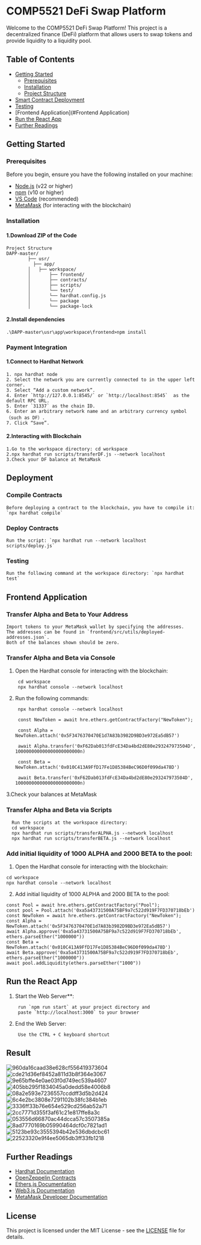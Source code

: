 # COMP5521 DeFi Swap Platform

Welcome to the COMP5521 DeFi Swap Platform! This project is a decentralized finance (DeFi) platform that allows users to swap tokens and provide liquidity to a liquidity pool.

## Table of Contents
- [Getting Started](#getting-started)
  - [Prerequisites](#prerequisites)
  - [Installation](#installation)
  - [Project Structure](#project-structure)
- [Smart Contract Deployment](#Deployment)
- [Testing](#testing)
- [Frontend Application](#Frontend Application)
- [Run the React App](#interacting-with-the-blockchain)
- [Further Readings](#further-readings)

## Getting Started

### Prerequisites
Before you begin, ensure you have the following installed on your machine:
- [Node.js](https://nodejs.org/) (v22 or higher)
- [npm](https://www.npmjs.com/) (v10 or higher)
- [VS Code](https://code.visualstudio.com/) (recommended)
- [MetaMask](https://metamask.io/) (for interacting with the blockchain)

### Installation

#### 1.Download ZIP of the Code
    Project Structure
    DAPP-master/
            ├── usr/                                       
              ├── app/           
            │   ├── workspace/                                   
            │       ├── frontend/
            │       ├── contracts/       
            │       ├── scripts/           
            │       └── test/
            │       └── hardhat.config.js
            │       └── package
            │       └── package-lock               
        
#### 2.Install dependencies
    .\DAPP-master\usr\app\workspace\frontend>npm install

### Payment Integration

#### 1.Connect to Hardhat Network
    1. npx hardhat node
    2. Select the network you are currently connected to in the upper left corner.
    3. Select “Add a custom network”.
    4. Enter `http://127.0.0.1:8545/` or `http://localhost:8545`  as the default RPC URL.
    5. Enter `31337` as the chain ID.
    6. Enter an arbitrary network name and an arbitrary currency symbol（such as DF）.
    7. Click “Save”.

#### 2.Interacting with Blockchain 
    1.Go to the workspace directory: cd workspace
    2.npx hardhat run scripts/transferDF.js --network localhost
    3.Check your DF balance at MetaMask

## Deployment

### Compile Contracts

    Before deploying a contract to the blockchain, you have to compile it: `npx hardhat compile`

### Deploy Contracts

    Run the script: `npx hardhat run --network localhost scripts/deploy.js`

### Testing

    Run the following command at the workspace directory: `npx hardhat test`

## Frontend Application

### Transfer Alpha and Beta to Your Address

    Import tokens to your MetaMask wallet by specifying the addresses. 
    The addresses can be found in `frontend/src/utils/deployed-addresses.json`. 
    Both of the balances shown should be zero.

### Transfer Alpha and Beta via Console

1. Open the Hardhat console for interacting with the blockchain:

        cd workspace
        npx hardhat console --network localhost
    
2. Run the following commands:

        npx hardhat console --network localhost
        
        const NewToken = await hre.ethers.getContractFactory("NewToken");
        
        const Alpha = NewToken.attach('0x5F3476370470E1d7A83b3982D9BD3e972Ea5dB57')
        
        await Alpha.transfer('0xF62Dab013fdFcE34Da4bd2dE80e293247973504D', 100000000000000000000000n)
        
        const Beta = NewToken.attach('0x010C413A9FfD17Fe1D85384BeC96D0f099da478D')
        
        await Beta.transfer('0xF62Dab013fdFcE34Da4bd2dE80e293247973504D', 100000000000000000000000n)

3.Check your balances at MetaMask

### Transfer Alpha and Beta via Scripts

      Run the scripts at the workspace directory:
      cd workspace
      npx hardhat run scripts/transferALPHA.js --network localhost
      npx hardhat run scripts/transferBETA.js --network localhost
    
### Add initial liquidity of 1000 ALPHA and 2000 BETA to the pool:

   1. Open the Hardhat console for interacting with the blockchain:
      
    cd workspace
    npx hardhat console --network localhost

   2. Add initial liquidity of 1000 ALPHA and 2000 BETA to the pool:
      
    const Pool = await hre.ethers.getContractFactory("Pool");
    const pool = Pool.attach('0xa5a43731500A75BF9a7c522d919F7FD370718bEb')
    const NewToken = await hre.ethers.getContractFactory("NewToken");
    const Alpha = NewToken.attach('0x5F3476370470E1d7A83b3982D9BD3e972Ea5dB57')
    await Alpha.approve('0xa5a43731500A75BF9a7c522d919F7FD370718bEb', ethers.parseEther("1000000"))
    const Beta = NewToken.attach('0x010C413A9FfD17Fe1D85384BeC96D0f099da478D')
    await Beta.approve('0xa5a43731500A75BF9a7c522d919F7FD370718bEb', ethers.parseEther("1000000"))
    await pool.addLiquidity(ethers.parseEther("1000"))
     
## Run the React App
1. Start the Web Server**:
    
        run `npm run start` at your project directory and
        paste `http://localhost:3000` to your browser
2. End the Web Server:
   
        Use the CTRL + C keyboard shortcut

## Result 
![960da16caad38e628cf556419373604](https://github.com/user-attachments/assets/29499df5-2dd2-4461-8400-0ad7416d0f20)
![cde21d36ef8452a811d3b8f364e3067](https://github.com/user-attachments/assets/ebcf5ed0-a2bb-41cc-9ddf-61f1f58280f7)
![9e65bffe4e0ae03f0d749ec539a4607](https://github.com/user-attachments/assets/66c4933e-6c6d-44fb-872a-8440a64fd3ac)
![405bb295f1834045a0dedd58e4006b8](https://github.com/user-attachments/assets/af7a3cfd-c304-40a2-870a-d9b2dd99ede9)
![08a2e593e7236557ccddff3d5b2d424](https://github.com/user-attachments/assets/668ed129-bede-4118-bc4b-40c99661c786)
![6c4e2bc3808e7291102b38fc384b1eb](https://github.com/user-attachments/assets/21228082-75ab-45ba-8bb9-f775c84f8da1)
![3336ff33b76e654e529cd256ab52a71](https://github.com/user-attachments/assets/cc0211a2-87cc-4c5f-a6b9-f1b172780b3a)
![2cc7771d355f3af61c21e817ffe8a3c](https://github.com/user-attachments/assets/02c413db-d3cf-483b-9f34-de7355aec52d)
![053556d66870ac44dcca57c3507385a](https://github.com/user-attachments/assets/1074ae62-01da-47f0-9d2f-79b72887af74)
![8ad7770169b05990464dcf0c7821ad1](https://github.com/user-attachments/assets/a19da82a-7896-44da-baf6-1d4bfc2d28ee)
![5123be93c3555394b42e536dbdcbc61](https://github.com/user-attachments/assets/922822b3-b832-4a20-92d2-e378afa86680)
![22523320e9f4ee5065db3ff33fb1218](https://github.com/user-attachments/assets/6aad292c-1e83-4987-b2ec-338077d22577)

## Further Readings
- [Hardhat Documentation](https://hardhat.org/)
- [OpenZeppelin Contracts](https://openzeppelin.com/contracts/)
- [Ethers.js Documentation](https://docs.ethers.io/)
- [Web3.js Documentation](https://web3js.readthedocs.io/)
- [MetaMask Developer Documentation](https://docs.metamask.io/)

## License
This project is licensed under the MIT License - see the [LICENSE](LICENSE) file for details.
